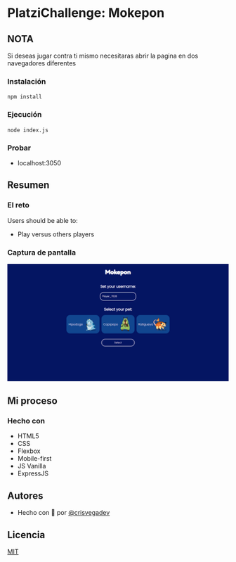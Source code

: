 # PlatziChallenge: Mokepon

## NOTA

Si deseas jugar contra ti mismo necesitaras abrir la pagina en dos navegadores diferentes

### Instalación

```
npm install
```

### Ejecución

```
node index.js
```

### Probar

- localhost:3050

## Resumen

### El reto

Users should be able to:

- Play versus others players

### Captura de pantalla

![Preview](./screenshot.png)

## Mi proceso

### Hecho con

- HTML5
- CSS
- Flexbox
- Mobile-first
- JS Vanilla
- ExpressJS

## Autores

- Hecho con 💚 por  [@crisvegadev](https://www.github.com/crisvegadev)


## Licencia

[MIT](https://choosealicense.com/licenses/mit/)